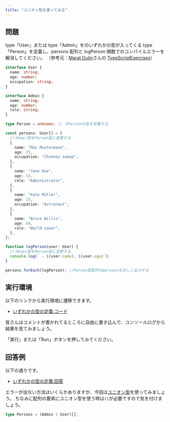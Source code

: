 ```yaml
---
title: "ユニオン型を使ってみる"
---
```


## 問題

type「User」または type「Admin」をのいずれかの型が入ってくる type「Person」を定義し、persons 配列と logPerson 関数でのコンパイルエラーを解消してください。
（参考元：[Marat Dulin](https://github.com/mdevils)さんの [TypeScriptExercises](https://typescript-exercises.github.io/)）

```typescript
interface User {
  name: string;
  age: number;
  occupation: string;
}

interface Admin {
  name: string;
  age: number;
  role: string;
}

type Person = unknown; // ①Personの型を定義する

const persons: User[] = [
  //②User型をPerson型に変更する
  {
    name: "Max Mustermann",
    age: 25,
    occupation: "Chimney sweep",
  },
  {
    name: "Jane Doe",
    age: 32,
    role: "Administrator",
  },
  {
    name: "Kate Müller",
    age: 23,
    occupation: "Astronaut",
  },
  {
    name: "Bruce Willis",
    age: 64,
    role: "World saver",
  },
];

function logPerson(user: User) {
  //③User型をPerson型に変更する
  console.log(` - ${user.name}, ${user.age}`);
}

persons.forEach(logPerson); //Person型配列のpersonsを正しく出力する
```

## 実行環境

以下のリンクから実行環境に遷移できます。

- [いずれかの型の定義:コード](https://www.typescriptlang.org/ja/play?#code/JYOwLgpgTgZghgYwgAgKoGdrIN4ChnIhwC2EAXMumFKAOYDc+yct5hArsQEbSMED2CBOwAOcMMH4gKVGiAa4AvrlyhIsRCgCCAE2KgcTIqRnU6fZqwohOPKBaj8ANm1nmlKsAE8RKAArQ6FLIALzI7CAA1iD8AO4gyAD0iciABiQBUEEggHYMgNHqgEkMgFnagJX+gJoMgNEMKrgIUlTIvpm1FBjQANoAuqHIrUzJgIYkLVAFGVm5gNYMgJCagC9mFUx4BATGbABEALJwAB7Iq+xU0MRwICDLADRMBCxsAEwArGcLyILCYhJSFMsAwgAWwMQgEF5KLEIBARKcmIp7oYHkt3gApQ4oAAi-Ag4IelwoAGYrlCCI4XO9dPoQMBZOJ+FB0chIXNzoQSCsANLiFCrAA-ThcVLxlmuWN5T1E4kk0mQyy0sikcHYYGptII8wWsPFACEoOwkMgAOrALlk6kXKzIABsABZeQSVtrKU4dJQ4AA3aDys7tRi4GARBCvBJOfi0EZSAAUu2gzUwUAAlDgkolAEYkg2GgSk42mswINRAQRcADp-bRgwADZAAWmQABJsGGoLmlpDK9XI7nLooi1HGMpcA0suhczBKQBRRBfYMFoMgDtxie5QCyiYB0JWyPdq+UAxtaAdQZAPIMgC-FQDZShUgA)

皆さんはコメントが書かれてるところに自由に書き込んで、コンソールログから結果を見てみましょう。

「実行」または「Run」ボタンを押してみてください。

## 回答例

以下の通りです。

- [いずれかの型の定義:回答](https://www.typescriptlang.org/ja/play?#code/JYOwLgpgTgZghgYwgAgKoGdrIN4ChnIhwC2EAXMumFKAOYDc+yct5hArsQEbSMED2CBOwAOcMMH4gKVGiAa4AvrlyhIsRCgCCAE2KgcTIqRnU6fZqwohOPKBaj8ANm1nmlKsAE8RKAArQ6FLIALxomFAAPrr6ICq4CFJUyL5QQSDoFAFpUgDaALqhyLlMeAQExmwARACycAAeyDXsVNDEcCAgVQA0TAQsbABMAKy95ciCwmISUhRVAMIAFsDEIBBelADuEBAiPUyKY4bjlXMAUh0oACL8EPvjAxQAzINHBI4uczGgwLLi-FB7shDqU+oQSNUANLiFA1AA-ThcgLeliGTxRk1E4kk0mQVS0sikcHYYCBIIIZXKpzxACEoOwkMgAOrARG-IH9KzIABsABYUR9qkyAU4dJQ4AA3aBk3r5Ri4GDsEAIGYgZBOfi0bLpAAULWgWUCUgAlDhkExEhlnBAAHQa2g6gAGyAAtMgACTYfVQG2VQ4er0RG0DRSO42MZS4VLpdA2mAAgCiiEWOvt2pN9CAA)

エラーが出ない方法はいくらかありますが、今回は[ユニオン型](https://typescriptbook.jp/reference/values-types-variables/union#%E3%83%A6%E3%83%8B%E3%82%AA%E3%83%B3%E5%9E%8B%E3%81%AE%E5%9E%8B%E6%B3%A8%E9%87%88)を使ってみましょう。
ちなみに配列の要素にユニオン型を使う時は`()`が必要ですので気を付けましょう。

```ts
type Persons = (Admin | User)[];
```
